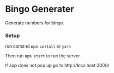 # Bingo Generater

Generate numbers for bingo.

### Setup

run comand `npm install` or `yarn`

Then run `npm start` to run the server

If app does not pop up go to http://localhost:3000/
